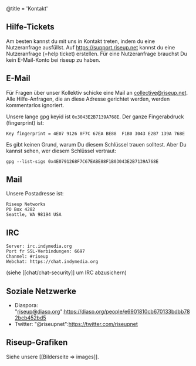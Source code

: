 @title = 'Kontakt'

## Hilfe-Tickets

Am besten kannst du mit uns in Kontakt treten, indem du eine Nutzeranfrage ausfüllst. Auf https://support.riseup.net kannst du eine Nutzeranfrage (=help ticket) erstellen. Für eine Nutzeranfrage brauchst Du kein E-Mail-Konto bei riseup zu haben.

## E-Mail

Für Fragen über unser Kollektiv schicke eine Mail an collective@riseup.net. Alle Hilfe-Anfragen, die an diese Adresse gerichtet werden, werden kommentarlos ignoriert.

Unsere lange gpg keyid ist `0x3043E2B7139A768E`. Der ganze Fingerabdruck (fingerprint) ist:

	Key fingerprint = 4E07 9126 8F7C 67EA BE88  F1B0 3043 E2B7 139A 768E

Es gibt keinen Grund, warum Du diesem Schlüssel trauen solltest. Aber Du kannst sehen, wer diesem Schlüssel vertraut:

	gpg --list-sigs 0x4E0791268F7C67EABE88F1B03043E2B7139A768E

## Mail

Unsere Postadresse ist:

	Riseup Networks
	PO Box 4282
	Seattle, WA 98194 USA

## IRC

	Server: irc.indymedia.org
	Port fr SSL-Verbindungen: 6697
	Channel: #riseup
	Webchat: https://chat.indymedia.org

(siehe [[chat/chat-security]] um IRC abzusichern)

## Soziale Netzwerke

* Diaspora: "riseup@diasp.org":https://diasp.org/people/e6901810cb670133bdbb782bcb452bd5
* Twitter: "@riseupnet":https://twitter.com/riseupnet

## Riseup-Grafiken

Siehe unsere [[Bilderseite => images]].
